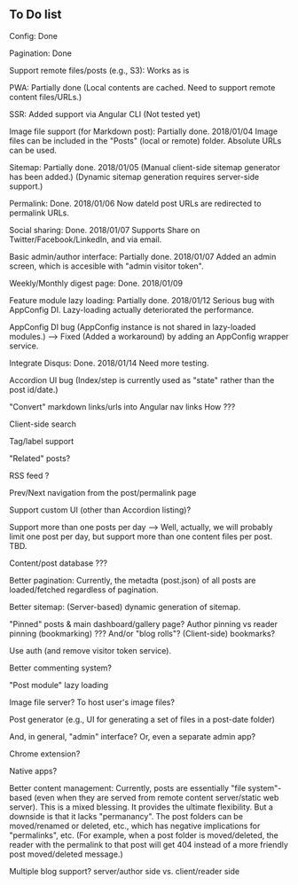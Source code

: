 ## To Do list

Config: Done

Pagination: Done

Support remote files/posts (e.g., S3): Works as is

PWA: Partially done
    (Local contents are cached. Need to support remote content files/URLs.)

SSR: Added support via Angular CLI (Not tested yet)

Image file support (for Markdown post): Partially done. 2018/01/04
    Image files can be included in the "Posts" (local or remote) folder.
    Absolute URLs can be used.

Sitemap: Partially done. 2018/01/05
    (Manual client-side sitemap generator has been added.)
    (Dynamic sitemap generation requires server-side support.)

Permalink: Done. 2018/01/06
    Now dateId post URLs are redirected to permalink URLs.

Social sharing: Done. 2018/01/07
    Supports Share on Twitter/Facebook/LinkedIn, and via email.

Basic admin/author interface: Partially done. 2018/01/07
    Added an admin screen, which is accesible with "admin visitor token".

Weekly/Monthly digest page: Done. 2018/01/09

Feature module lazy loading: Partially done. 2018/01/12
    Serious bug with AppConfig DI.
    Lazy-loading actually deteriorated the performance.

AppConfig DI bug
(AppConfig instance is not shared in lazy-loaded modules.)
--> Fixed (Added a workaround) by adding an AppConfig wrapper service.

Integrate Disqus: Done. 2018/01/14
     Need more testing.


Accordion UI bug
(Index/step is currently used as "state" rather than the post id/date.)



"Convert" markdown links/urls into Angular nav links
How ???


Client-side search

Tag/label support

"Related" posts?


RSS feed ?


Prev/Next navigation from the post/permalink page

Support custom UI (other than Accordion listing)?


Support more than one posts per day
--> Well, actually, we will probably limit one post per day, 
    but support more than one content files per post. TBD.


Content/post database ???


Better pagination: Currently, the metadta (post.json) of all posts are loaded/fetched regardless of pagination.

Better sitemap: (Server-based) dynamic generation of sitemap.

"Pinned" posts & main dashboard/gallery page?
   Author pinning vs reader pinning (bookmarking) ???
And/or "blog rolls"?
(Client-side) bookmarks?

Use auth (and remove visitor token service).

Better commenting system?

"Post module" lazy loading

Image file server? To host user's image files?


Post generator (e.g., UI for generating a set of files in a post-date folder)

And, in general, "admin" interface?
Or, even a separate admin app?


Chrome extension?

Native apps?



Better content management:
Currently, posts are essentially "file system"-based 
  (even when they are served from remote content server/static web server).
This is a mixed blessing. It provides the ultimate flexibility.
But a downside is that it lacks "permanancy".
The post folders can be moved/renamed or deleted, etc.,
which has negative implications for "permalinks", etc.
(For example, when a post folder is moved/deleted, the reader with the permalink to that post
will get 404 instead of a more friendly post moved/deleted message.)



Multiple blog support?
   server/author side
   vs. client/reader side

